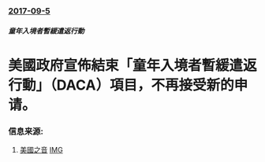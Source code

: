 ### [2017-09-5](/news/2017/09/5/index.md)

##### 童年入境者暫緩遣返行動
# 美國政府宣佈結束「童年入境者暫緩遣返行動」（DACA）項目，不再接受新的申请。 




### 信息来源:

1. [美國之音](https://www.voachinese.com/a/daca-20170905/4016232.html) [IMG](https://gdb.voanews.com/C745C7FE-1BA5-4355-9735-C9CE92B26469_w1200_r1_s.jpg)
